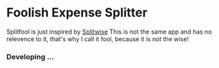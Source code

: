 # Foolish Expense Splitter

Splitfool is just inspired by [Splitwise](https://www.splitwise.com/)
This is not the same app and has no relevence to it, that's why I call it fool, because it is not the wise! 

### Developing ...
